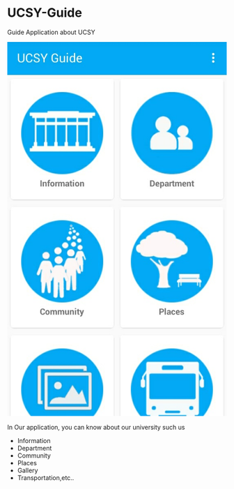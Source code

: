 # UCSY-Guide
Guide Application about UCSY

![Alt text](https://github.com/Climbdev/UCSY-Guide/blob/master/screenshots/IMG_20170503_004330.JPG?raw=true "UCSY Guide")

In Our application, you can know about our university such us
- Information
- Department
- Community
- Places
- Gallery
- Transportation,etc..
